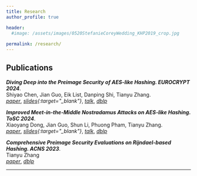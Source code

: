 ```yaml
---
title: Research
author_profile: true

header:
  #image: /assets/images/0520StefanieCoreyWedding_KHP2019_crop.jpg
  
permalink: /research/
---
```


## Publications

 ***Diving Deep into the Preimage Security of AES-like Hashing. EUROCRYPT 2024***. \
 Shiyao Chen, Jian Guo, Eik List, Danping Shi, Tianyu Zhang. \
 *[paper](https://eprint.iacr.org/2024/300.pdf)*, *[slides](https://iacr.org/submit/files/slides/2024/eurocrypt/eurocrypt2024/496/slides.pdf){:target="_blank"}*,
 *[talk](https://www.youtube.com/watch?v=EUjWjaLRuwg&list=PLeeS-3Ml-rppRdblehgxgW2na2PqkyfCj&index=12&t=20s)*, *[dblp](https://dblp.org/rec/conf/eurocrypt/ChenGLSZ24.html)*

 ***Improved Meet-in-the-Middle Nostradamus Attacks on AES-like Hashing. ToSC 2024***. \
 Xiaoyang Dong, Jian Guo, Shun Li, Phuong Pham, Tianyu Zhang. \
 *[paper](https://eprint.iacr.org/2024/352)*, *[slides](https://iacr.org/submit/files/slides/2024/fse/fse2024/2024_1_23/slides.pdf){:target="_blank"}*,
 *[talk](https://www.youtube.com/watch?v=LXRHLbUd8rA&list=PLeeS-3Ml-rpoa5EgelmuijwwI9ueFXfQX&index=20&t=38m31s)*, *[dblp](https://dblp.org/rec/journals/tosc/DongGLPZ24.html)*

 ***Comprehensive Preimage Security Evaluations on Rijndael-based Hashing. ACNS 2023***. \
 Tianyu Zhang \
 *[paper](https://eprint.iacr.org/2023/614.pdf)*, *[dblp](https://dblp.org/rec/conf/acns/Zhang23.html)*
 


---



